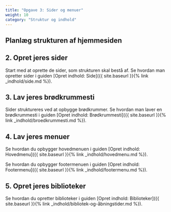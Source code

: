 ```yaml
---
title: "Opgave 3: Sider og menuer"
weight: 10
category: "Struktur og indhold"
---
```


## Planlæg strukturen af hjemmesiden


## 2. Opret jeres sider
Start med at oprette de sider, som strukturen skal bestå af. Se hvordan man opretter sider i guiden [Opret indhold: Side]({{ site.baseurl }}{% link _indhold/side.md %}).

## 3. Lav jeres brødkrummesti
Sider struktureres ved at opbygge brødkrummer. Se hvordan man laver en brødkrummesti i guiden [Opret indhold: Brødkrummesti]({{ site.baseurl }}{% link _indhold/broedkrummesti.md %}).

## 4. Lav jeres menuer
Se hvordan du opbygger hovedmenuen i guiden [Opret indhold: Hovedmenu]({{ site.baseurl }}{% link _indhold/hovedmenu.md %}).

Se hvordan du opbygger footermenuen i guiden [Opret indhold: Footermenu]({{ site.baseurl }}{% link _indhold/footermenu.md %}).

## 5. Opret jeres biblioteker
Se hvordan du opretter biblioteker i guiden [Opret indhold: Biblioteker]({{ site.baseurl }}{% link _indhold/bibliotek-og-åbningstider.md %}).
